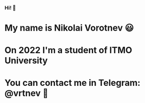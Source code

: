 ### Hi! 👋
# My name is Nikolai Vorotnev 😃
# On 2022 I'm a student of ITMO University
# You can contact me in Telegram: @vrtnev 📧

<!--
**vrtnev/vrtnev** is a ✨ _special_ ✨ repository because its `README.md` (this file) appears on your GitHub profile.

Here are some ideas to get you started:

- 🔭 I’m currently working on ...
- 🌱 I’m currently learning ...
- 👯 I’m looking to collaborate on ...
- 🤔 I’m looking for help with ...
- 💬 Ask me about ...
- 📫 How to reach me: ...
- 😄 Pronouns: ...
- ⚡ Fun fact: ...
-->
